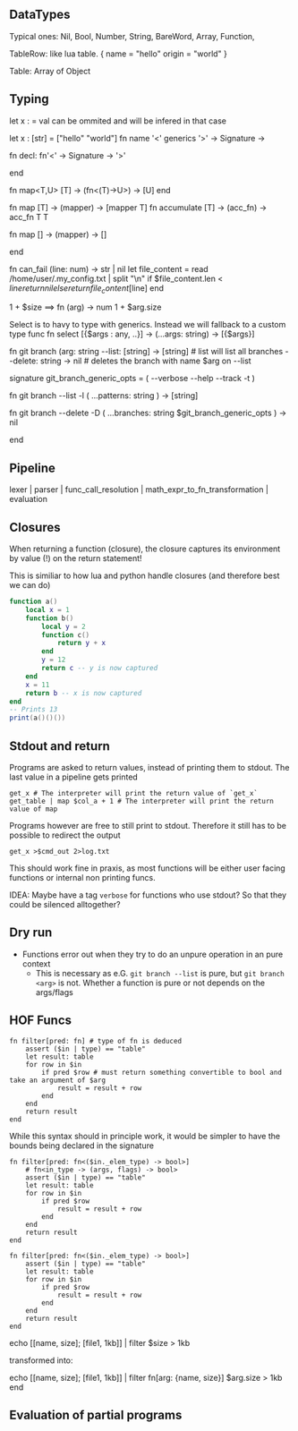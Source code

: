 ## DataTypes
Typical ones: Nil, Bool, Number, String, BareWord, Array, Function,

TableRow: like lua table.
{
    name = "hello"
    origin = "world"
}

Table: Array of Object

## Typing
let x : <Type> = val
<Type> can be ommited and will be infered in that case

let x : [str] = ["hello" "world"]
fn <modifiers> name '<' generics '>' <InType> -> Signature -> <RetType>

fn decl: fn'<' <InType> -> Signature -> <RetType> '>'

end

fn map<T,U> [T] -> (fn<(T)->U>) -> [U]
end

fn map [T] -> (mapper) -> [mapper T]
fn accumulate [T] -> (acc_fn) -> acc_fn T T


fn map [] -> (mapper) -> []

end


fn can_fail (line: num) -> str | nil
    let file_content = read /home/user/.my_config.txt | split "\n"
    if $file_content.len < $line
        return nil
    else
        return file_content[$line]
end

1 + $size ==> 
fn (arg) -> num
    1 + $arg.size


Select is to havy to type with generics. Instead we will fallback to a custom type func
fn select<T> [{$args : any, ..}] -> (...args: string) -> [{$args}]


fn git branch (arg: string
    --list: [string] -> [string] # list will list all branches
    --delete: string -> nil # deletes the branch with name $arg
on --list

signature git_branch_generic_opts = (
    --verbose
    --help
    --track -t
)

fn git branch --list -l (
    ...patterns: string
) -> [string]

fn git branch --delete -D (
    ...branches: string
    $git_branch_generic_opts
) -> nil

end



## Pipeline
lexer | parser | func_call_resolution | math_expr_to_fn_transformation | evaluation
## Closures
When returning a function (closure), the closure captures its environment by value (!) on the return statement!

This is similiar to how lua and python handle closures (and therefore best we can do)
```lua
function a()
    local x = 1
    function b()
        local y = 2
        function c()
            return y + x
        end
        y = 12
        return c -- y is now captured
    end
    x = 11
    return b -- x is now captured
end
-- Prints 13
print(a()()()) 
```

## Stdout and return
Programs are asked to return values, instead of printing them to stdout. The last value in a pipeline gets printed
```lu
get_x # The interpreter will print the return value of `get_x`
get_table | map $col_a + 1 # The interpreter will print the return value of map
```

Programs however are free to still print to stdout. Therefore it still has to be possible to redirect the output
```lu
get_x >$cmd_out 2>log.txt
```

This should work fine in praxis, as most functions will be either user facing functions or internal non printing funcs.

IDEA: Maybe have a tag `verbose` for functions who use stdout? So that they could be silenced alltogether?


## Dry run
- Functions error out when they try to do an unpure operation in an pure context
    - This is necessary as e.G. `git branch --list` is pure, but `git branch <arg>` is not. Whether a function is pure or not depends on the args/flags
 
## HOF Funcs
```lu
fn filter[pred: fn] # type of fn is deduced
    assert ($in | type) == "table"
    let result: table
    for row in $in
        if pred $row # must return something convertible to bool and take an argument of $arg
            result = result + row
        end
    end
    return result
end
```
While this syntax should in principle work, it would be simpler to have the bounds being declared in the signature


```lu
fn filter[pred: fn<($in._elem_type) -> bool>]
    # fn<in_type -> (args, flags) -> bool>
    assert ($in | type) == "table"
    let result: table
    for row in $in
        if pred $row
            result = result + row
        end
    end
    return result
end
```
```lu
fn filter[pred: fn<($in._elem_type) -> bool>]
    assert ($in | type) == "table"
    let result: table
    for row in $in
        if pred $row
            result = result + row
        end
    end
    return result
end
```

echo [[name, size]; [file1, 1kb]] | filter $size > 1kb

transformed into:

echo [[name, size]; [file1, 1kb]] | filter fn[arg: {name, size}] $arg.size > 1kb end



## Evaluation of partial programs
